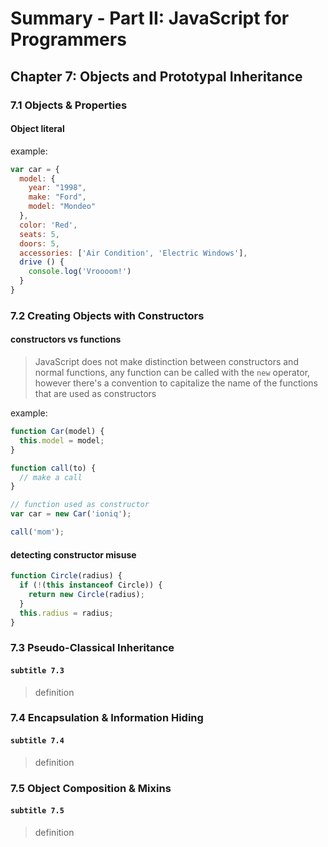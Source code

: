 # Summary - Part II: JavaScript for Programmers

## Chapter 7: Objects and Prototypal Inheritance

### 7.1 Objects & Properties

#### Object literal

example:

```js
var car = {
  model: {
    year: "1998",
    make: "Ford",
    model: "Mondeo"
  },
  color: 'Red',
  seats: 5,
  doors: 5,
  accessories: ['Air Condition', 'Electric Windows'],
  drive () {
    console.log('Vroooom!')
  }
}
```

### 7.2 Creating Objects with Constructors

#### constructors vs functions

> JavaScript does not make distinction between constructors and normal functions, any function can be called with the `new` operator, however there's a convention to capitalize the name of the functions that are used as constructors

example:

```js
function Car(model) {
  this.model = model;
}

function call(to) {
  // make a call
}

// function used as constructor
var car = new Car('ioniq');

call('mom');
```

#### detecting constructor misuse

```js
function Circle(radius) {
  if (!(this instanceof Circle)) {
    return new Circle(radius);
  }
  this.radius = radius;
}
```

### 7.3 Pseudo-Classical Inheritance

#### `subtitle 7.3`

> definition

### 7.4 Encapsulation & Information Hiding

#### `subtitle 7.4`

> definition

### 7.5 Object Composition & Mixins

#### `subtitle 7.5`

> definition
